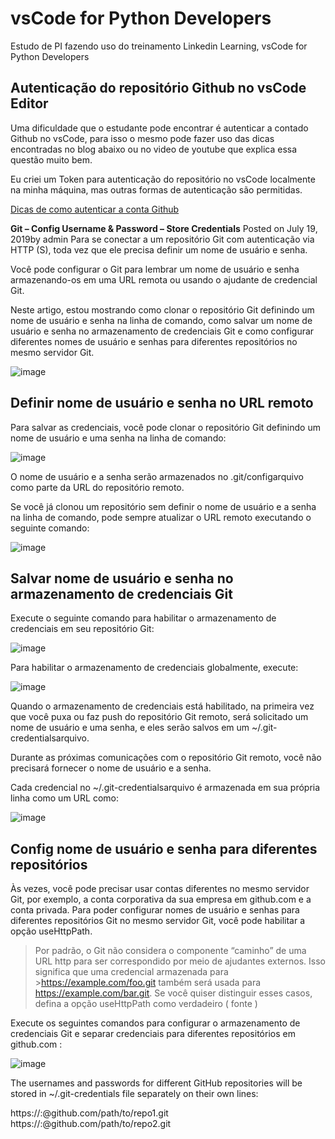 # vsCode for Python Developers

Estudo de PI fazendo uso do treinamento Linkedin Learning, vsCode for Python Developers

## Autenticação do repositório Github no vsCode Editor

Uma dificuldade que o estudante pode encontrar é autenticar a contado Github no vsCode, para isso o mesmo pode fazer uso
das dicas encontradas no blog abaixo ou no video de youtube que explica essa questão muito bem.

Eu criei um Token para autenticação do repositório no vsCode localmente na minha máquina, mas outras formas de autenticação
são permitidas.

[Dicas de como autenticar a conta Github](https://www.shellhacks.com/git-config-username-password-store-credentials/)

**Git – Config Username & Password – Store Credentials** Posted on July 19, 2019by admin
Para se conectar a um repositório Git com autenticação via HTTP (S), toda vez que ele precisa definir um nome de usuário e senha.

Você pode configurar o Git para lembrar um nome de usuário e senha armazenando-os em uma URL remota ou usando o ajudante de credencial Git.

Neste artigo, estou mostrando como clonar o repositório Git definindo um nome de usuário e senha na linha de comando, como salvar um nome de usuário e senha no armazenamento de credenciais Git e como configurar diferentes nomes de usuário e senhas para diferentes repositórios no mesmo servidor Git.

![image](https://user-images.githubusercontent.com/33582443/133961361-b7b6efd0-5f37-43c0-839d-4f9d81efa972.png)

## Definir nome de usuário e senha no URL remoto

Para salvar as credenciais, você pode clonar o repositório Git definindo um nome de usuário e uma senha na linha de comando:

![image](https://user-images.githubusercontent.com/33582443/133961582-64eebdc6-b956-4db8-bfb5-7249a6e4e2cc.png)

O nome de usuário e a senha serão armazenados no .git/configarquivo como parte da URL do repositório remoto.

Se você já clonou um repositório sem definir o nome de usuário e a senha na linha de comando, pode sempre atualizar o URL remoto executando o seguinte comando:

![image](https://user-images.githubusercontent.com/33582443/133962073-1a3255f4-a64f-4344-b3ec-1484ce688ccb.png)

## Salvar nome de usuário e senha no armazenamento de credenciais Git

Execute o seguinte comando para habilitar o armazenamento de credenciais em seu repositório Git:

![image](https://user-images.githubusercontent.com/33582443/133962261-65757271-d7f6-496e-88a2-735f53d756a7.png)

Para habilitar o armazenamento de credenciais globalmente, execute:

![image](https://user-images.githubusercontent.com/33582443/133962323-9be753bc-57e7-45cf-8d2f-4972d75f2a20.png)

Quando o armazenamento de credenciais está habilitado, na primeira vez que você puxa ou faz push do repositório Git remoto, será solicitado um nome de usuário e uma senha, e eles serão salvos em um ~/.git-credentialsarquivo.

Durante as próximas comunicações com o repositório Git remoto, você não precisará fornecer o nome de usuário e a senha.

Cada credencial no ~/.git-credentialsarquivo é armazenada em sua própria linha como um URL como:

![image](https://user-images.githubusercontent.com/33582443/133962461-9b07c848-be4e-43da-83bc-819fc883abe2.png)

## Config nome de usuário e senha para diferentes repositórios

Às vezes, você pode precisar usar contas diferentes no mesmo servidor Git, por exemplo, a conta corporativa da sua empresa em github.com e a conta privada.
Para poder configurar nomes de usuário e senhas para diferentes repositórios Git no mesmo servidor Git, você pode habilitar a opção useHttpPath.

>Por padrão, o Git não considera o componente “caminho” de uma URL http para ser correspondido por meio de ajudantes externos. Isso significa que uma credencial armazenada para >https://example.com/foo.git também será usada para https://example.com/bar.git. Se você quiser distinguir esses casos, defina a opção useHttpPath como verdadeiro ( fonte )

Execute os seguintes comandos para configurar o armazenamento de credenciais Git e separar credenciais para diferentes repositórios em github.com :

![image](https://user-images.githubusercontent.com/33582443/133962752-2d247318-22bc-44fd-b85b-bfbbefb5ad3a.png)

The usernames and passwords for different GitHub repositories will be stored in ~/.git-credentials file separately on their own lines:

https://<USERNAME>:<PASSWORD>@github.com/path/to/repo1.git
https://<USERNAME>:<PASSWORD>@github.com/path/to/repo2.git
